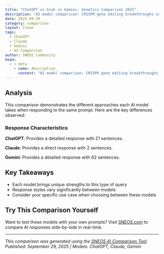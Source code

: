 ```yaml
---
title: "ChatGPT vs Grok vs Gemini: Genetics Comparison 2025"
description: "AI model comparison: CRISPR gene editing breakthroughs in 2025 - what diseases can we cure now?..."
date: 2025-09-29
category: comparison
layout: Clean
tags:
  - ChatGPT
  - Claude
  - Gemini
  - AI Comparison
author: SNEOS Community
head:
  - - meta
    - name: description
      content: "AI model comparison: CRISPR gene editing breakthroughs in 2025 - what diseases can we cure now?..."
---
```


<ChatComparison
  title="ChatGPT vs Grok vs Gemini: Genetics Comparison 2025"
  prompt="CRISPR gene editing breakthroughs in 2025 - what diseases can we cure now?"
  :responses='{
    "ChatGPT": "As of 2025, CRISPR gene editing technology has made significant breakthroughs, enabling potential cures or effective treatments for several diseases. Here are some of the major areas where CRISPR has shown promising results:\n\n1. **Sickle Cell Disease and Beta-Thalassemia**  \n   - CRISPR has been successfully used to edit the genes of patients with these inherited blood disorders, leading to the production of healthy hemoglobin. Several clinical trials have demonstrated high cure rates or significant symptom relief.\n\n2. **Certain Cancers**  \n   - CRISPR-based therapies are being used to engineer immune cells (like CAR-T cells) to better target cancers such as leukemia and lymphoma. Such gene-edited immunotherapies have improved remission durations and reduced relapse rates.\n\n3. **Inherited Retinal Diseases**  \n   - Diseases like Leber congenital amaurosis and certain forms of inherited blindness are now treatable by direct in vivo CRISPR gene editing in retinal cells, restoring vision or preventing blindness progression.\n\n4. **HIV/AIDS**  \n   - CRISPR has been explored to excise or deactivate the HIV genome from infected cells. Experimental treatments have shown promising results in reducing the viral reservoir, potentially moving towards a functional cure.\n\n5. **Cystic Fibrosis**  \n   - Gene editing techniques have started to correct mutations in the CFTR gene in lung epithelial cells, which could halt or reverse lung damage caused by cystic fibrosis.\n\n6. **Muscular Dystrophies**  \n   - Duchenne muscular dystrophy (DMD) is being targeted by CRISPR therapies that restore dystrophin production in muscle tissue, improving muscle function.\n\n7. **Rare Genetic Disorders**  \n   - Several rare single-gene disorders like hereditary tyrosinemia and certain immunodeficiencies have seen advances with CRISPR treatments correcting the underlying mutations.\n\nOverall, the clinical application of CRISPR has moved from experimental stages to early routine treatment for some genetic and infectious diseases, while ongoing trials continue to expand its impact. Regulatory approvals for CRISPR-based therapies have increased globally, enhancing access.\n\nIf you want, I can provide more details on any specific disease or therapy!",
    "Claude": "Invalid API source. Please specify \u0027openai\u0027, \u0027anthropic\u0027, \u0027gemini\u0027, \u0027gemini-grounding\u0027, \u0027deepseek\u0027, \u0027grok\u0027, \u0027grok-live\u0027, or \u0027mistral\u0027.",
    "Gemini": "Okay, let\u0027s explore the exciting (and hypothetical) landscape of CRISPR-based cures in 2025.  While I can\u0027t definitively say *exactly* what will be curable, I can paint a picture based on current research trends, potential advancements, and the challenges involved.\n\n**Factors Shaping the CRISPR Landscape in 2025:**\n\n*   **Delivery Methods:** This is a HUGE bottleneck right now. Getting CRISPR components (Cas9 enzyme and guide RNA) safely and efficiently to the right cells in the body is paramount.  By 2025, we can expect to see significant progress in viral vector delivery (AAV, lentivirus), lipid nanoparticles (LNPs), and potentially even targeted delivery using exosomes or cell-penetrating peptides.  Improvements in delivery will unlock new treatable diseases.\n*   **Specificity and Off-Target Effects:**  Early CRISPR had issues with cutting DNA at unintended sites.  By 2025, we\u0027d anticipate much more precise Cas enzymes (e.g., high-fidelity Cas9 variants) and better guide RNA design algorithms to minimize off-target effects. Base editing and prime editing (more precise forms of CRISPR) will likely be more refined and widely used, further reducing off-target concerns.\n*   **Clinical Trials:** The number and scope of CRISPR clinical trials are rapidly expanding.  By 2025, we\u0027ll have results from many more trials, providing crucial data on efficacy, safety, and long-term outcomes.  This data will guide the development of future CRISPR therapies.\n*   **Ethical and Regulatory Frameworks:**  As CRISPR technology advances, so too must the ethical and regulatory guidelines surrounding its use. By 2025, we hope to have more robust and globally harmonized frameworks to ensure responsible and equitable access to CRISPR-based therapies.\n*   **Cost and Accessibility:** CRISPR therapies are currently very expensive.  By 2025, improvements in manufacturing and delivery technologies, coupled with increased competition, could help to drive down costs and improve accessibility.\n\n**Potential Diseases Curable or Significantly Treatable by 2025 (Assuming Significant Progress):**\n\nKeep in mind that \u0022cure\u0022 is a strong word. In many cases, \u0022highly effective treatment leading to long-term remission or functional cure\u0022 is more accurate.\n\n*   **Inherited Blood Disorders:**\n    *   **Sickle Cell Disease:** This is one of the frontrunners. CRISPR-based therapies targeting the BCL11A enhancer (to increase fetal hemoglobin production) have shown remarkable promise in early clinical trials. By 2025, a functional cure could be a reality for many patients.\n    *   **Beta-Thalassemia:** Similar to sickle cell, beta-thalassemia involves mutations in hemoglobin genes.  CRISPR approaches to increase fetal hemoglobin or correct the underlying mutation are likely to be advanced.\n    *   **Hemophilia:** Gene editing to correct or insert a functional copy of the clotting factor gene is a promising avenue for a long-lasting treatment or functional cure.\n\n*   **Inherited Eye Diseases:**\n    *   **Leber Congenital Amaurosis (LCA):**  Certain forms of LCA, caused by mutations in the *CEP290* gene, have been targeted with CRISPR.  Early trials have shown some improvement in vision.  By 2025, more effective and refined therapies could be available.\n    *   **Retinitis Pigmentosa:** While RP is a complex disease with many genetic causes, CRISPR could be used to target specific mutations in certain RP subtypes.\n\n*   **Genetic Liver Diseases:**\n    *   **Alpha-1 Antitrypsin Deficiency:** CRISPR could be used to correct the mutated *SERPINA1* gene in the liver.\n    *   **Hereditary Tyrosinemia Type 1 (HT1):** CRISPR could correct the mutated *FAH* gene in the liver.\n\n*   **Some Cancers (Likely a Combination Therapy Approach):**\n    *   **CAR-T Cell Therapy Enhancement:** CRISPR can be used to improve CAR-T cell therapy by knocking out genes that inhibit T cell function or by inserting genes that enhance their targeting ability. This could lead to more effective CAR-T therapies for certain blood cancers.\n    *   **Targeting Specific Cancer-Causing Mutations:** In cancers with well-defined genetic drivers (e.g., certain lung cancers with EGFR mutations), CRISPR could be used to directly target and disrupt those mutations, potentially in combination with other cancer therapies. *This is more likely to be a targeted therapy than a complete cure, but could significantly improve outcomes.*\n    *   **Enhancing Immunotherapy:** CRISPR can be used to knock out genes that suppress the immune system\u0027s ability to attack cancer cells, potentially making immunotherapy more effective.\n\n*   **Muscular Dystrophy:**\n    *   **Duchenne Muscular Dystrophy (DMD):** CRISPR-based \u0022exon skipping\u0022 approaches aim to restore the reading frame of the dystrophin gene, allowing for production of a shorter but functional protein.  While not a cure, this could significantly slow disease progression.  By 2025, we might see more advanced exon-skipping therapies or even attempts at full gene correction.\n\n*   **HIV (Potentially a Functional Cure):**\n    *   CRISPR can be used to target and disrupt the HIV provirus integrated into the host cell\u0027s DNA.  While eradicating HIV completely is extremely challenging, CRISPR could potentially lead to a functional cure, where the virus is suppressed to undetectable levels without the need for antiretroviral therapy.\n\n**Diseases Less Likely to Be \u0022Cured\u0022 by 2025 (But Could See Significant Therapeutic Advancements):**\n\n*   **Complex Multifactorial Diseases:** Diseases like Alzheimer\u0027s, Parkinson\u0027s, and type 2 diabetes are influenced by many genes and environmental factors. CRISPR is unlikely to be a standalone cure for these conditions by 2025, but it *could* be used to target specific genetic risk factors or to develop new therapies that address underlying disease mechanisms.\n*   **Autoimmune Diseases:** While CRISPR could be used to target specific immune cells or pathways involved in autoimmune diseases, the complexity of the immune system and the risk of off-target effects make it a challenging target. Significant therapeutic advancements are possible, but a complete cure is less likely in the near term.\n*   **Most Solid Tumors:** Delivering CRISPR effectively to all cancer cells within a solid tumor is a major hurdle. While CRISPR will likely play an increasingly important role in cancer therapy, it\u0027s unlikely to be a standalone cure for most solid tumors by 2025. Combination therapies and more targeted delivery methods will be crucial.\n\n**Important Caveats:**\n\n*   **\u0022Cure\u0022 vs. \u0022Treatment\u0022:** As mentioned earlier, it\u0027s crucial to distinguish between a complete cure and a highly effective treatment that leads to long-term remission or a functional cure.\n*   **Individual Variability:** The effectiveness of CRISPR therapies can vary depending on the individual\u0027s genetic background, disease stage, and other factors.\n*   **Long-Term Effects:** The long-term effects of CRISPR gene editing are still being studied. It\u0027s important to monitor patients for any potential side effects or unintended consequences.\n*   **Accessibility and Equity:** Ensuring equitable access to CRISPR therapies will be a major challenge. These therapies are likely to be expensive initially, and it\u0027s important to ensure that they are available to all patients who need them, regardless of their socioeconomic status.\n\n**In Conclusion:**\n\nBy 2025, CRISPR technology has the potential to revolutionize the treatment of many genetic diseases and cancers. We can anticipate significant advancements in delivery methods, specificity, and clinical trial data. While a complete \u0022cure\u0022 may not be achievable for all diseases, CRISPR offers the promise of highly effective treatments that can significantly improve the lives of millions of people. The ethical and societal implications of this powerful technology must be carefully considered to ensure that it is used responsibly and equitably.\n"
  }'
  published-date="15:20"
/>

## Analysis

This comparison demonstrates the different approaches each AI model takes when responding to the same prompt. Here are the key differences observed:

### Response Characteristics

**ChatGPT**: Provides a detailed response with 21 sentences. 

**Claude**: Provides a direct response with 2 sentences. 

**Gemini**: Provides a detailed response with 62 sentences. 

## Key Takeaways

- Each model brings unique strengths to this type of query
- Response styles vary significantly between models
- Consider your specific use case when choosing between these models

## Try This Comparison Yourself

Want to test these models with your own prompts? Visit [SNEOS.com](https://sneos.com) to compare AI responses side-by-side in real-time.

---

*This comparison was generated using the [SNEOS AI Comparison Tool](https://sneos.com)*
*Published: September 29, 2025 | Models: ChatGPT, Claude, Gemini*
